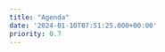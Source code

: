 ```yaml
---
title: "Agenda"
date: '2024-01-10T07:51:25.000+00:00'
priority: 0.7
---
```


<script type="text/javascript" src="https://sessionize.com/api/v2/a4ox2c5q/view/GridSmart"></script>
